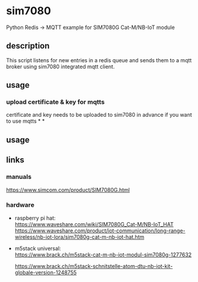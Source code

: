 # sim7080
Python Redis -> MQTT example for SIM7080G Cat-M/NB-IoT module

## description
This script listens for new entries in a redis queue and sends them to a mqtt broker using sim7080 integrated mqtt client.

## usage

### upload certificate & key for mqtts
certificate and key needs to be uploaded to sim7080 in advance if you want to use mqtts
* 
*



## usage


## links
### manuals
https://www.simcom.com/product/SIM7080G.html


### hardware
* raspberry pi hat:    
   https://www.waveshare.com/wiki/SIM7080G_Cat-M/NB-IoT_HAT   
   https://www.waveshare.com/product/iot-communication/long-range-wireless/nb-iot-lora/sim7080g-cat-m-nb-iot-hat.htm
* m5stack universal:   
   https://www.brack.ch/m5stack-cat-m-nb-iot-modul-sim7080g-1277632

  https://www.brack.ch/m5stack-schnitstelle-atom-dtu-nb-iot-kit-globale-version-1248755
